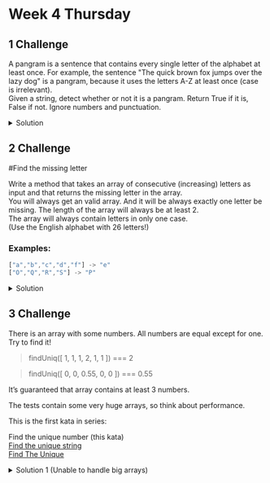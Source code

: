 # Week 4 Thursday

## 1 Challenge

A pangram is a sentence that contains every single letter of the alphabet at least once. For example, the sentence "The quick brown fox jumps over the lazy dog" is a pangram, because it uses the letters A-Z at least once (case is irrelevant).
<br>
Given a string, detect whether or not it is a pangram. Return True if it is, False if not. Ignore numbers and punctuation.




<details>
<summary>Solution</summary>
  
  ```ts
 let isPangram = (phrase: string): boolean => {
    for(let i=97; i < 123; i++){
        if(phrase.toLowerCase().indexOf(String.fromCharCode(i)) < 0) return false;
    }
    return true;
}
  
  ```  
</details>

## 2 Challenge

#Find the missing letter

Write a method that takes an array of consecutive (increasing) letters as input and that returns the missing letter in the array.<br>
You will always get an valid array. And it will be always exactly one letter be missing. The length of the array will always be at least 2.<br>
The array will always contain letters in only one case.<br>
(Use the English alphabet with 26 letters!)

### Examples:

```ts
["a","b","c","d","f"] -> "e"
["O","Q","R","S"] -> "P"
```

<details>
<summary>Solution</summary>
  
  ```ts
 export let findMissingLetter = (arr: string[]):string => {
    let arrNum: number[] = toCharCode(arr);
    let missingLetter:string = '';
    for(let i:number = 0; i < arrNum.length; i++){
        if(arrNum[i + 1]-arrNum[i] == 2) missingLetter = String.fromCharCode(arrNum[i] + 1);
    }
    return missingLetter;
}

const toCharCode = (arr: string[]): number[] => arr.map((x:string): number => x.charCodeAt(0)); // convert my string[] to number[]
  
  ```  
</details>

  
## 3 Challenge

There is an array with some numbers. All numbers are equal except for one. Try to find it!
  
  >findUniq([ 1, 1, 1, 2, 1, 1 ]) === 2
  
  >findUniq([ 0, 0, 0.55, 0, 0 ]) === 0.55
  
  It’s guaranteed that array contains at least 3 numbers.

The tests contain some very huge arrays, so think about performance.

This is the first kata in series:

Find the unique number (this kata) <br>
[Find the unique string](https://www.codewars.com/kata/585d8c8a28bc7403ea0000c3)<br>
[Find The Unique](https://www.codewars.com/kata/5862e0db4f7ab47bed0000e5)<br>
  
<details>
<summary>Solution 1 (Unable to handle big arrays)</summary>
  
  ```ts
 
  const findUniq = (arr:number[]): number => {
    let uniqNum: number = 0;
    for(let i:number = 0; i < arr.length; i++){
        if(arr.filter((x:number): boolean => x == arr[i]).length == 1)
        uniqNum = arr[i];
   }
   return uniqNum;
}
  
  ```  
</details>

  
  
  

